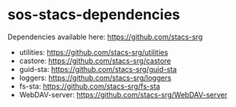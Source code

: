 # sos-stacs-dependencies

Dependencies available here: https://github.com/stacs-srg

- utilities: https://github.com/stacs-srg/utilities
- castore: https://github.com/stacs-srg/castore
- guid-sta: https://github.com/stacs-srg/guid-sta
- loggers: https://github.com/stacs-srg/loggers
- fs-sta: https://github.com/stacs-srg/fs-sta
- WebDAV-server: https://github.com/stacs-srg/WebDAV-server
